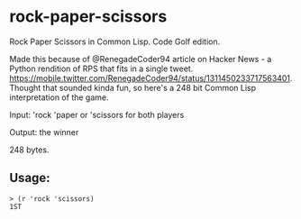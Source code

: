 # rock-paper-scissors
Rock Paper Scissors in Common Lisp. Code Golf edition.

Made this because of @RenegadeCoder94 article on Hacker News - a Python rendition of RPS that fits in a single tweet. https://mobile.twitter.com/RenegadeCoder94/status/1311450233717563401. Thought that sounded kinda fun, so here's a 248 bit Common Lisp interpretation of the game.

Input:  'rock 'paper or 'scissors for both players

Output: the winner

248 bytes.

## Usage:
    > (r 'rock 'scissors)
    1ST
